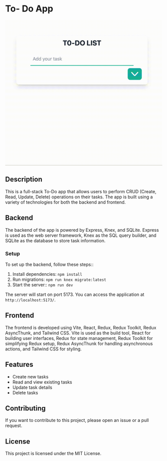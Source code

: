 # To- Do App
![Todo](public/todofunction.gif)
## Description

This is a full-stack To-Do app that allows users to perform CRUD (Create, Read, Update, Delete) operations on their tasks. The app is built using a variety of technologies for both the backend and frontend.

## Backend

The backend of the app is powered by Express, Knex, and SQLite. Express is used as the web server framework, Knex as the SQL query builder, and SQLite as the database to store task information. 

### Setup 
To set up the backend, follow these steps::

1. Install dependencies: `npm install`
2. Run migrations: `npm run knex migrate:latest`
3. Start the server:: `npm run dev`

The server will start on port 5173. You can access the application at `http://localhost:5173/`.

## Frontend

The frontend is developed using Vite, React, Redux, Redux Toolkit, Redux AsyncThunk, and Tailwind CSS. Vite is used as the build tool, React for building user interfaces, Redux for state management, Redux Toolkit for simplifying Redux setup, Redux AsyncThunk for handling asynchronous actions, and Tailwind CSS for styling.


## Features

- Create new tasks
- Read and view existing tasks
- Update task details
- Delete tasks

## Contributing

If you want to contribute to this project, please open an issue or a pull request.

## License

This project is licensed under the MIT License.

[def]: /Users/rocioperalta/Desktop/Porfolio/to-do-app/public/todofunction.gif